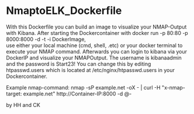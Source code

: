 # NmaptoELK_Dockerfile

With this Dockerfile you can build an image to visualize your NMAP-Output with Kibana.
After starting the Dockercontainer with docker run -p 80:80 -p 8000:8000 -d -t -i DockerImage,  
use either your local machine (cmd, shell, .etc) or your docker terminal to execute your NMAP command.
Afterwards you can login to kibana via your DockerIP and visualize your NMAPOutput.
The username is kibanaadmin and the password is Start23!
You can change this by editing htpasswd.users which is located at /etc/nginx/htpasswd.users in your Dockercontainer.

Example nmap-command: nmap -sP example.net -oX - | curl -H "x-nmap-target: example.net" http://Container-IP:8000 -d @-

by HH and CK
